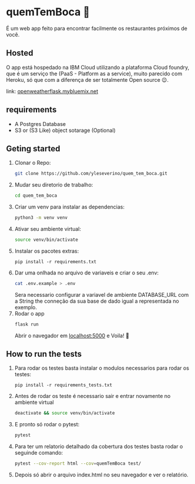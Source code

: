 # quemTemBoca 🐍

É um web app feito para encontrar facilmente os restaurantes próximos de você.

## Hosted

O app está hospedado na IBM Cloud utilizando a plataforma Cloud foundry, que é um serviço the (PaaS - Platform as a service), muito parecido com Heroku, só que com a diferença de ser totalmente Open source 😉.

link: [openweatherflask.mybluemix.net](https://openweatherflask.mybluemix.net)

## requirements

- A Postgres Database
- S3 or (S3 Like) object sotarage (Optional)

## Geting started
1. Clonar o Repo:
    ```bash
    git clone https://github.com/yleseverino/quem_tem_boca.git
    ```
2. Mudar seu diretorio de trabalho:
    ```bash
    cd quem_tem_boca
    ```
3. Criar um venv para instalar as dependencias:
    ```bash
    python3 -m venv venv
    ```
4. Ativar seu ambiente virtual:
    ```bash
    source venv/bin/activate
    ```
6. Instalar os pacotes extras:
    ```
    pip install -r requirements.txt
    ```
7. Dar uma onlhada no arquivo de variaveis e criar o seu .env:
    ```bash
    cat .env.example > .env
    ```
    Sera necessario configurar a variavel de ambiente DATABASE_URL com a String the conneção da sua base de dado igual a representada no exemplo.
8. Rodar o app
    ```bash
    flask run
    ```
    Abrir o navegador em [localhost:5000](http://localhost:5000) e Voila! 🎉

## How to run the tests

1. Para rodar os testes basta instalar o modulos necessarios para rodar os testes:
    ```
    pip install -r requirements_tests.txt
    ```
2. Antes de rodar os teste é necessario sair e entrar novamente no ambiente virtual
    ```bash
    deactivate && source venv/bin/activate
    ```
3. E pronto só rodar o pytest:
    ```bash
    pytest
    ```
4. Para ter um relatorio detalhado da cobertura dos testes basta rodar o seguinde comando:
    ```bash
    pytest --cov-report html --cov=quemTemBoca test/   
    ```
5. Depois só abrir o arquivo index.html no seu navegador e ver o relatório.